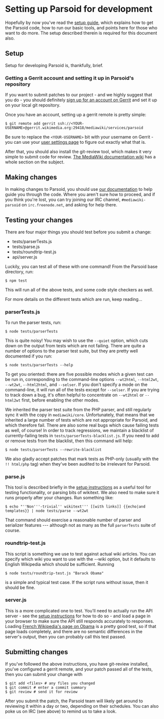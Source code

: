 # Setting up Parsoid for development

Hopefully by now you've read the [setup guide](#!/guide/setup), which explains
how to get the Parsoid code, how to run our basic tools, and points here for
those who want to do more. The setup described therein is required for this
document also.

## Setup

Setup for developing Parsoid is, thankfully, brief.

### Getting a Gerrit account and setting it up in Parsoid's repository

If you want to submit patches to our project - and we highly suggest that you
do - you should definitely
[sign up for an account on Gerrit](https://wikitech.wikimedia.org/w/index.php?title=Special:UserLogin&returnto=Help%3AGetting+Started&type=signup)
and set it up on your local git repository.

Once you have an account, setting up a gerrit remote is pretty simple:

	$ git remote add gerrit ssh://<YOUR-USERNAME>@gerrit.wikimedia.org:29418/mediawiki/services/parsoid

Be sure to replace the `<YOUR-USERNAME>` bit with your username on Gerrit -
you can use your
[user settings page](https://gerrit.wikimedia.org/r/#/settings/)
to figure out exactly what that is.

After that, you should also install the git-review tool, which makes it very
simple to submit code for review.
[The MediaWiki documentation wiki](http://www.mediawiki.org/wiki/Gerrit/Tutorial#Installing_git-review)
has a whole section on the subject.

## Making changes

In making changes to Parsoid, you should use [our documentation](#!/api) to
help guide you through the code. Where you aren't sure how to proceed, and if
you think you're lost, you can try joining our IRC channel,
`#mediawiki-parsoid` on `irc.freenode.net`, and asking for help there.

## Testing your changes

There are four major things you should test before you submit a change:

* tests/parserTests.js
* tests/parse.js
* tests/roundtrip-test.js
* api/server.js

Luckily, you can test all of these with one command!
From the Parsoid base directory, run:

	$ npm test

This will run all of the above tests, and some code style checkers as well.

For more details on the different tests which are run, keep reading...

### parserTests.js

To run the parser tests, run:

	$ node tests/parserTests

This is quite noisy!  You may wish to use the `--quiet` option, which
cuts down on the output from tests which are not failing.  There are
quite a number of options to the parser test suite, but they are
pretty well documented if you run:

	$ node tests/parserTests --help

To get you oriented: there are five possible modes which a given test
can be run in, corresponding to the command-line options `--wt2html`,
`--html2wt`, `--wt2wt`, `--html2html`, and `--selser`.  If you don't
specify a mode on the command-line, it will run all of the tests
except for `--selser`.  If you are trying to track down a bug, it's
often helpful to concentrate on `--wt2html` or `--html2wt` first,
before enabling the other modes.

We inherited the parser test suite from the PHP parser, and still
regularly sync it with the copy in `mediawiki/core`.  Unfortunately,
that means that we inherited a large number of tests which are not
appropriate for Parsoid, and which therefore fail.  There are also
some real bugs which cause failing tests as well, of course!
In order to track regressions, we maintain a blacklist of
currently-failing tests in `tests/parserTests-blacklist.js`.
If you need to add or remove tests from the blacklist, then this
command will help:

	$ node tests/parserTests --rewrite-blacklist

We also gladly accept patches that mark tests as PHP-only (usually
with the `!! html/php` tag) when they've been audited to be irrelevant
for Parsoid.

### parse.js

This tool is described briefly in the [setup instructions](#!/guide/setup) as
a useful tool for testing functionality, or parsing bits of wikitext. We also
need to make sure it runs properly after your changes. Run something like:

	$ echo "''Non'''-trivial'' wikitext''' [[with links]] {{echo|and templates}} | node tests/parse --wt2wt

That command should exercise a reasonable number of parser and
serializer features --- although not as many as the full `parserTests`
suite of course.

### roundtrip-test.js

This script is something we use to test against actual wiki articles. You can
specify which wiki you want to use with the --wiki option, but it defaults to
English Wikipedia which should be sufficient. Running

	$ node tests/roundtrip-test.js "Barack Obama"

is a simple and typical test case. If the script runs without issue,
then it should be fine.

### server.js

This is a more complicated one to test. You'll need to actually run the API
server - see the [setup instructions](#!/guide/setup) for how to do so - and
load a page in your browser to make sure the API still responds accurately to
responses. Loading
[French Wikipedia's page on Obama](http://localhost:8000/_rt/frwiki/Barack_Obama)
is a pretty good test, so if that page loads completely, and there are no
semantic differences in the server's output, then you can probably
call this test passed.

## Submitting changes

If you've followed the above instructions, you have git-review installed,
you've configured a gerrit remote, and your patch passed all of the tests,
then you can submit your change with

	$ git add <files> # any files you changed
	$ git commit # enter a commit summary
	$ git review # send it for review

After you submit the patch, the Parsoid team will likely get around to
reviewing it within a day or two, depending on their schedules.
You can also poke us on IRC (see above) to remind us to take a look.
